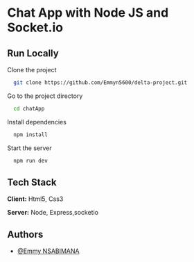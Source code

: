 
# Chat App with Node JS and Socket.io






## Run Locally

Clone the project

```bash
  git clone https://github.com/Emmyn5600/delta-project.git
```

Go to the project directory

```bash
  cd chatApp
```

Install dependencies

```bash
  npm install
```

Start the server

```bash
  npm run dev
```


## Tech Stack

**Client:** Html5, Css3

**Server:** Node, Express,socketio


## Authors

- [@Emmy NSABIMANA](https://github.com/Emmyn5600)

